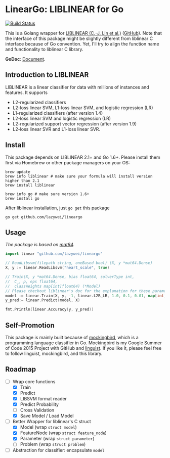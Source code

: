 LinearGo: LIBLINEAR for Go
==========

[![Build Status](https://travis-ci.org/lazywei/liblinear.svg?branch=master)](https://travis-ci.org/lazywei/liblinear)

This is a Golang wrapper for [LIBLINEAR (C.-J. Lin et al.)](http://ntucsu.csie.ntu.edu.tw/~cjlin/liblinear/) ([GitHub](https://github.com/cjlin1/liblinear)).
Note that the interface of this package might be slightly different from
liblinear C interface because of Go convention. Yet, I'll try to align the
function name and functionality to liblinear C library.

**GoDoc**: [Document](https://godoc.org/github.com/lazywei/liblinear).

## Introduction to LIBLINEAR

LIBLINEAR is a linear classifier for data with millions of instances and features. It supports

- L2-regularized classifiers
- L2-loss linear SVM, L1-loss linear SVM, and logistic regression (LR)
- L1-regularized classifiers (after version 1.4)
- L2-loss linear SVM and logistic regression (LR)
- L2-regularized support vector regression (after version 1.9)
- L2-loss linear SVR and L1-loss linear SVR.


## Install

This package depends on LIBLINEAR 2.1+ and Go 1.6+. Please install them first via Homebrew or
other package managers on your OS:

```
brew update
brew info liblinear # make sure your formula will install version higher than 2.1
brew install liblinear

brew info go # make sure version 1.6+
brew install go
```

After liblinear installation, just `go get` this package

```
go get github.com/lazywei/lineargo
```

## Usage

*The package is based on [mat64](https://godoc.org/github.com/gonum/matrix/mat64).*

```go
import linear "github.com/lazywei/lineargo"

// ReadLibsvm(filepath string, oneBased bool) (X, y *mat64.Dense)
X, y := linear.ReadLibsvm("heart_scale", true)

// Train(X, y *mat64.Dense, bias float64, solverType int,
// 	C_, p, eps float64,
// 	classWeights map[int]float64) (*Model)
// Please checkout liblinear's doc for the explanation for these parameters.
model := linear.Train(X, y, -1, linear.L2R_LR, 1.0, 0.1, 0.01, map[int]float64{1: 1, -1: 1})
y_pred:= linear.Predict(model, X)

fmt.Println(linear.Accuracy(y, y_pred))
```

## Self-Promotion

This package is mainly built because of
[mockingbird](https://github.com/lazywei/mockingbird), which is a programming
language classifier in Go. Mockingbird is my Google Summer of Code 2015 Project
with GitHub and [linguist](https://github.com/github/linguist). If you like it,
please feel free to follow linguist, mockingbird, and this library.

## Roadmap

- [ ] Wrap core functions
  - [x] Train
  - [x] Predict
  - [x] LIBSVM format reader
  - [x] Predict Probability
  - [ ] Cross Validation
  - [x] Save Model / Load Model
- [ ] Better Wrapper for liblinear's C struct
  - [x] Model (wrap `struct model`)
  - [x] FeatureNode (wrap `struct feature_node`)
  - [x] Parameter (wrap `struct parameter`)
  - [ ] Problem (wrap `struct problem`)
- [ ] Abstraction for classifier: encapsulate `model`
